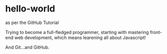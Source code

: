 # hello-world
as per the GitHub Tutorial

Trying to become a full-fledged programmer, starting with mastering front-end web development, which means learening all about Javascript!

And Git...and GitHub.
